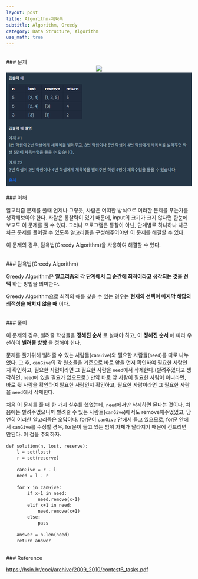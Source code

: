 ```yaml
---
layout: post
title: Algorithm-체육복
subtitle: Algorithm, Greedy
category: Data Structure, Algorithm
use_math: true
---
```


<br>
### 문제

<center><img src = '/post_img/200313/image1.png' width="600"/></center>
<center><img src = '/post_img/200313/image2.png' width="600"/></center>

<br>
### 이해

알고리즘 문제를 풀때 언제나 그렇듯, 사람은 어떠한 방식으로 이러한 문제를 푸는가를 생각해보아야 한다. 사람은 통찰력이 있기 때문에, input의 크기가 크지 않다면 한눈에 보고도 이 문제를 풀 수 있다. 그러나 프로그램은 통찰이 아닌, 단계별로 하나하나 차근차근 문제를 풀어갈 수 있도록 알고리즘을 구성해주어야만 이 문제를 해결할 수 있다.

이 문제의 경우, 탐욕법(Greedy Algorithm)을 사용하여 해결할 수 있다.

<br>
### 탐욕법(Greedy Algorithm)

Greedy Algorithm은 __알고리즘의 각 단계에서 그 순간에 최적이라고 생각되는 것을 선택__ 하는 방법을 의미한다.

Greedy Algorithm으로 최적의 해를 찾을 수 있는 경우는 __현재의 선택이 마지막 해답의 최적성을 해치지 않을 때__ 이다.

<br>
### 풀이

이 문제의 경우, 빌려줄 학생들을 __정해진 순서__ 로 살펴야 하고, 이 __정해진 순서__ 에 따라 우선하여 __빌려줄 방향__ 을 정해야 한다.

문제를 풀기위해 빌려줄 수 있는 사람들(```canGive```)와 필요한 사람들(```need```)를 따로 나누었다. 그 후, ```canGive```의 각 원소들을 기준으로 바로 앞을 먼저 확인하여 필요한 사람인지 확인하고, 필요한 사람이라면 그 필요한 사람을 ```need```에서 삭제한다.(빌려주었다고 생각하면, ```need```에 있을 필요가 없으므로.) 만약 바로 앞 사람이 필요한 사람이 아니라면, 바로 뒷 사람을 확인하여 필요한 사람인지 확인하고, 필요한 사람이라면 그 필요한 사람을 ```need```에서 삭제한다.

처음 이 문제를 풀 때 한 가지 실수를 했었는데, ```need```에서만 삭제하면 된다는 것이다. 처음에는 빌려주었으니까 빌려줄 수 있는 사람들(```canGive```)에서도 remove해주었었고, 당연히 이러한 알고리즘은 오답이다. for문이 ```canGive``` 안에서 돌고 있으므로, for문 안에서 ```canGive```를 수정할 경우, for문이 돌고 있는 범위 자체가 달라지기 때문에 건드리면 안된다. 이 점을 주의하자.

```
def solution(n, lost, reserve):
    l = set(lost)
    r = set(reserve)

    canGive = r - l
    need = l - r

    for x in canGive:
        if x-1 in need:
            need.remove(x-1)
        elif x+1 in need:
            need.remove(x+1)
        else:
            pass

    answer = n-len(need)
    return answer
```

<br>
### Reference

https://hsin.hr/coci/archive/2009_2010/contest6_tasks.pdf
